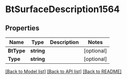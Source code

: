 # BtSurfaceDescription1564

## Properties

Name | Type | Description | Notes
------------ | ------------- | ------------- | -------------
**BtType** | **string** |  | [optional] 
**Type** | **string** |  | [optional] 

[[Back to Model list]](../README.md#documentation-for-models) [[Back to API list]](../README.md#documentation-for-api-endpoints) [[Back to README]](../README.md)


